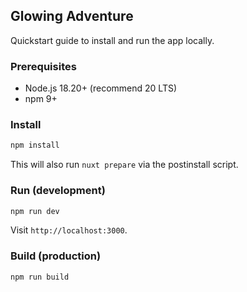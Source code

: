 ## Glowing Adventure

Quickstart guide to install and run the app locally.

### Prerequisites

- Node.js 18.20+ (recommend 20 LTS)
- npm 9+

### Install

```bash
npm install
```

This will also run `nuxt prepare` via the postinstall script.

### Run (development)

```bash
npm run dev
```

Visit `http://localhost:3000`.

### Build (production)

```bash
npm run build
```
